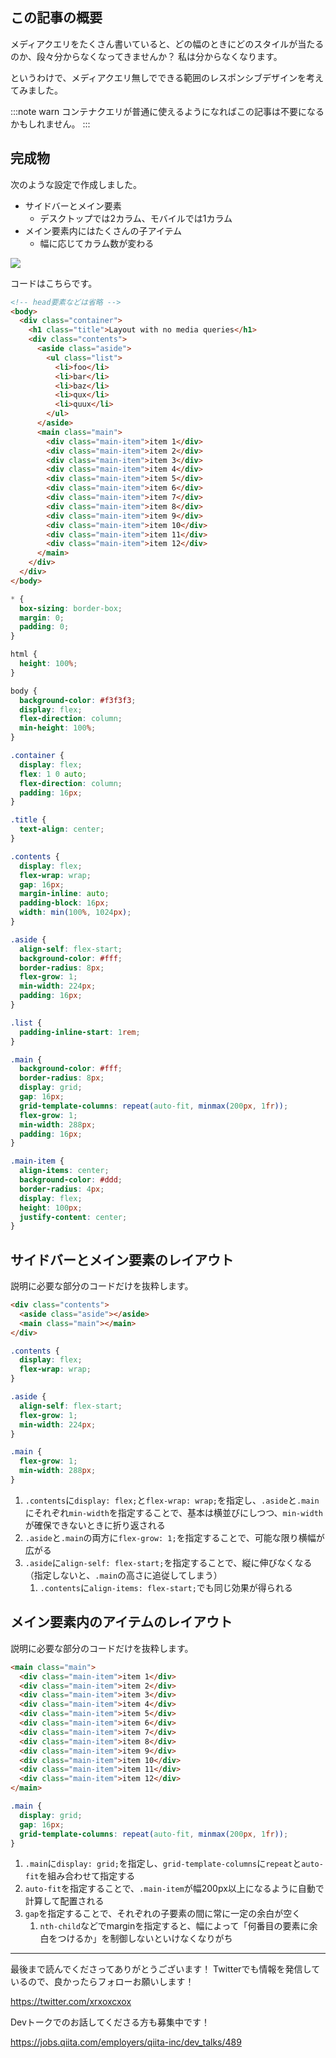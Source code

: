 <!--
title:   メディアクエリ無しで頑張るレスポンシブデザイン実装
tags:    HTML, CSS, レスポンシブ
-->
## この記事の概要

メディアクエリをたくさん書いていると、どの幅のときにどのスタイルが当たるのか、段々分からなくなってきませんか？
私は分からなくなります。

というわけで、メディアクエリ無しでできる範囲のレスポンシブデザインを考えてみました。

:::note warn
コンテナクエリが普通に使えるようになればこの記事は不要になるかもしれません。
:::

## 完成物

次のような設定で作成しました。

- サイドバーとメイン要素
  - デスクトップでは2カラム、モバイルでは1カラム
- メイン要素内にはたくさんの子アイテム
  - 幅に応じてカラム数が変わる

![](https://qiita-image-store.s3.ap-northeast-1.amazonaws.com/0/214677/5a0cadbe-9d9c-ca4a-7813-2ababdca273a.gif)

コードはこちらです。

```html
<!-- head要素などは省略 -->
<body>
  <div class="container">
    <h1 class="title">Layout with no media queries</h1>
    <div class="contents">
      <aside class="aside">
        <ul class="list">
          <li>foo</li>
          <li>bar</li>
          <li>baz</li>
          <li>qux</li>
          <li>quux</li>
        </ul>
      </aside>
      <main class="main">
        <div class="main-item">item 1</div>
        <div class="main-item">item 2</div>
        <div class="main-item">item 3</div>
        <div class="main-item">item 4</div>
        <div class="main-item">item 5</div>
        <div class="main-item">item 6</div>
        <div class="main-item">item 7</div>
        <div class="main-item">item 8</div>
        <div class="main-item">item 9</div>
        <div class="main-item">item 10</div>
        <div class="main-item">item 11</div>
        <div class="main-item">item 12</div>
      </main>
    </div>
  </div>
</body>
```

```css
* {
  box-sizing: border-box;
  margin: 0;
  padding: 0;
}

html {
  height: 100%;
}

body {
  background-color: #f3f3f3;
  display: flex;
  flex-direction: column;
  min-height: 100%;
}

.container {
  display: flex;
  flex: 1 0 auto;
  flex-direction: column;
  padding: 16px;
}

.title {
  text-align: center;
}

.contents {
  display: flex;
  flex-wrap: wrap;
  gap: 16px;
  margin-inline: auto;
  padding-block: 16px;
  width: min(100%, 1024px);
}

.aside {
  align-self: flex-start;
  background-color: #fff;
  border-radius: 8px;
  flex-grow: 1;
  min-width: 224px;
  padding: 16px;
}

.list {
  padding-inline-start: 1rem;
}

.main {
  background-color: #fff;
  border-radius: 8px;
  display: grid;
  gap: 16px;
  grid-template-columns: repeat(auto-fit, minmax(200px, 1fr));
  flex-grow: 1;
  min-width: 288px;
  padding: 16px;
}

.main-item {
  align-items: center;
  background-color: #ddd;
  border-radius: 4px;
  display: flex;
  height: 100px;
  justify-content: center;
}
```

## サイドバーとメイン要素のレイアウト

説明に必要な部分のコードだけを抜粋します。

```html
<div class="contents">
  <aside class="aside"></aside>
  <main class="main"></main>
</div>
```

```css
.contents {
  display: flex;
  flex-wrap: wrap;
}

.aside {
  align-self: flex-start;
  flex-grow: 1;
  min-width: 224px;
}

.main {
  flex-grow: 1;
  min-width: 288px;
}
```

1. `.contents`に`display: flex;`と`flex-wrap: wrap;`を指定し、`.aside`と`.main`にそれぞれ`min-width`を指定することで、基本は横並びにしつつ、`min-width`が確保できないときに折り返される
2. `.aside`と`.main`の両方に`flex-grow: 1;`を指定することで、可能な限り横幅が広がる
3. `.aside`に`align-self: flex-start;`を指定することで、縦に伸びなくなる（指定しないと、`.main`の高さに追従してしまう）
   1. `.contents`に`align-items: flex-start;`でも同じ効果が得られる

## メイン要素内のアイテムのレイアウト

説明に必要な部分のコードだけを抜粋します。

```html
<main class="main">
  <div class="main-item">item 1</div>
  <div class="main-item">item 2</div>
  <div class="main-item">item 3</div>
  <div class="main-item">item 4</div>
  <div class="main-item">item 5</div>
  <div class="main-item">item 6</div>
  <div class="main-item">item 7</div>
  <div class="main-item">item 8</div>
  <div class="main-item">item 9</div>
  <div class="main-item">item 10</div>
  <div class="main-item">item 11</div>
  <div class="main-item">item 12</div>
</main>
```

```css
.main {
  display: grid;
  gap: 16px;
  grid-template-columns: repeat(auto-fit, minmax(200px, 1fr));
}
```

1. `.main`に`display: grid;`を指定し、`grid-template-columns`に`repeat`と`auto-fit`を組み合わせて指定する
1. `auto-fit`を指定することで、`.main-item`が幅200px以上になるように自動で計算して配置される
1. `gap`を指定することで、それぞれの子要素の間に常に一定の余白が空く
   1. `nth-child`などでmarginを指定すると、幅によって「何番目の要素に余白をつけるか」を制御しないといけなくなりがち

---

最後まで読んでくださってありがとうございます！
Twitterでも情報を発信しているので、良かったらフォローお願いします！

https://twitter.com/xrxoxcxox

Devトークでのお話してくださる方も募集中です！

https://jobs.qiita.com/employers/qiita-inc/dev_talks/489